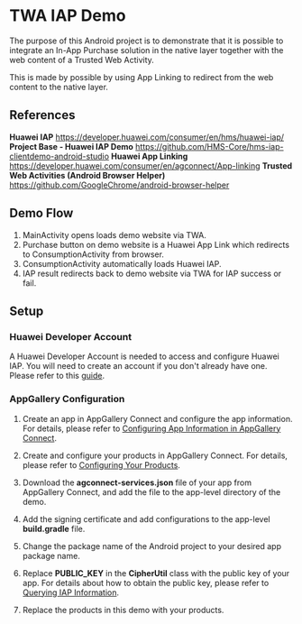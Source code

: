 ﻿# TWA IAP Demo

The purpose of this Android project is to demonstrate that it is possible to integrate an In-App Purchase solution in the native layer together with the web content of a Trusted Web Activity.

This is made by possible by using App Linking to redirect from the web content to the native layer.

## References

**Huawei IAP**
https://developer.huawei.com/consumer/en/hms/huawei-iap/
**Project Base - Huawei IAP Demo**
https://github.com/HMS-Core/hms-iap-clientdemo-android-studio
**Huawei App Linking**
https://developer.huawei.com/consumer/en/agconnect/App-linking
**Trusted Web Activities (Android Browser Helper)**
https://github.com/GoogleChrome/android-browser-helper

## Demo Flow
1. MainActivity opens loads demo website via TWA.
2. Purchase button on demo website is a Huawei App Link which redirects to ConsumptionActivity from browser. 
3. ConsumptionActivity automatically loads Huawei IAP.
4. IAP result redirects back to demo website via TWA for IAP success or fail.

## Setup

### Huawei Developer Account
A Huawei Developer Account is needed to access and configure Huawei IAP. You will need to create an account if you don't already have one. Please refer to this [guide](https://developer.huawei.com/consumer/en/doc/help/registerandlogin-0000001052613847).

### AppGallery Configuration
1.  Create an app in AppGallery Connect and configure the app information. For details, please refer to  [Configuring App Information in AppGallery Connect](https://developer.huawei.com/consumer/en/doc/development/HMSCore-Guides/config-agc-0000001050033072?ha_source=hms1).
    
2.  Create and configure your products in AppGallery Connect. For details, please refer to  [Configuring Your Products](https://developer.huawei.com/consumer/en/doc/development/HMSCore-Guides/config-product-0000001050033076?ha_source=hms1).
3.  Download the  **agconnect-services.json**  file of your app from AppGallery Connect, and add the file to the app-level directory of the demo.
4. Add the signing certificate and add configurations to the app-level  **build.gradle**  file.
5. Change the package name of the Android project to your desired app package name.
6. Replace  **PUBLIC_KEY**  in the  **CipherUtil**  class with the public key of your app. For details about how to obtain the public key, please refer to  [Querying IAP Information](https://developer.huawei.com/consumer/en/doc/development/HMSCore-Guides/query-payment-info-0000001050166299?ha_source=hms1).
7. Replace the products in this demo with your products.
